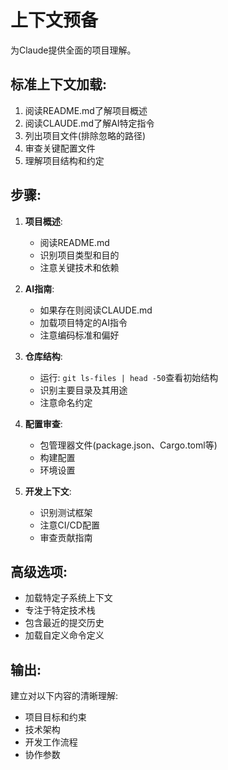 # 上下文预备

为Claude提供全面的项目理解。

## 标准上下文加载:
1. 阅读README.md了解项目概述
2. 阅读CLAUDE.md了解AI特定指令
3. 列出项目文件(排除忽略的路径)
4. 审查关键配置文件
5. 理解项目结构和约定

## 步骤:
1. **项目概述**:
   - 阅读README.md
   - 识别项目类型和目的
   - 注意关键技术和依赖

2. **AI指南**:
   - 如果存在则阅读CLAUDE.md
   - 加载项目特定的AI指令
   - 注意编码标准和偏好

3. **仓库结构**:
   - 运行: `git ls-files | head -50`查看初始结构
   - 识别主要目录及其用途
   - 注意命名约定

4. **配置审查**:
   - 包管理器文件(package.json、Cargo.toml等)
   - 构建配置
   - 环境设置

5. **开发上下文**:
   - 识别测试框架
   - 注意CI/CD配置
   - 审查贡献指南

## 高级选项:
- 加载特定子系统上下文
- 专注于特定技术栈
- 包含最近的提交历史
- 加载自定义命令定义

## 输出:
建立对以下内容的清晰理解:
- 项目目标和约束
- 技术架构
- 开发工作流程
- 协作参数

